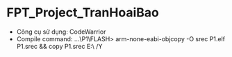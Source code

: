 # FPT_Project_TranHoaiBao
- Công cụ sử dụng: CodeWarrior
- Compile command: ...\P1\FLASH> arm-none-eabi-objcopy -O srec P1.elf P1.srec && copy P1.srec E:\ /Y
